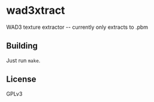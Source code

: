 # wad3xtract

WAD3 texture extractor -- currently only extracts to .pbm

## Building

Just run `make`.

## License

GPLv3